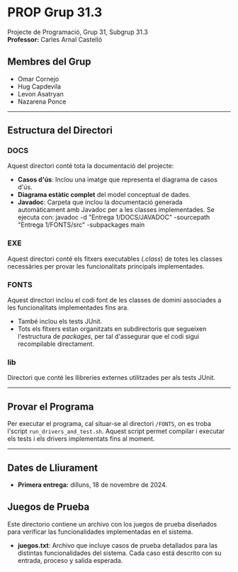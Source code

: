 # PROP Grup 31.3  
Projecte de Programació, Grup 31, Subgrup 31.3  
**Professor:** Carles Arnal Castelló  

## Membres del Grup  

- Omar Cornejo  
- Hug Capdevila  
- Levon Asatryan  
- Nazarena Ponce  

---

## Estructura del Directori  

### DOCS  
Aquest directori conté tota la documentació del projecte:  

- **Casos d'ús**: Inclou una imatge que representa el diagrama de casos d'ús.  
- **Diagrama estàtic complet** del model conceptual de dades.  
- **Javadoc**: Carpeta que inclou la documentació generada automàticament amb Javadoc per a les classes implementades. Se ejecuta con: javadoc -d "Entrega 1/DOCS/JAVADOC" -sourcepath "Entrega 1/FONTS/src" -subpackages main

### EXE  
Aquest directori conté els fitxers executables (*.class*) de totes les classes necessàries per provar les funcionalitats principals implementades.  

### FONTS  
Aquest directori inclou el codi font de les classes de domini associades a les funcionalitats implementades fins ara.  

- També inclou els tests JUnit.  
- Tots els fitxers estan organitzats en subdirectoris que segueixen l'estructura de *packages*, per tal d'assegurar que el codi sigui recompilable directament.  

### lib  
Directori que conté les llibreries externes utilitzades per als tests JUnit.  

---

## Provar el Programa  

Per executar el programa, cal situar-se al directori `/FONTS`, on es troba l'script `run_drivers_and_test.sh`. Aquest script permet compilar i executar els tests i els drivers implementats fins al moment.  

---

## Dates de Lliurament  

- **Primera entrega:** dilluns, 18 de novembre de 2024.  


## Juegos de Prueba
Este directorio contiene un archivo con los juegos de prueba diseñados para verificar las funcionalidades implementadas en el sistema.
- **juegos.txt**: Archivo que incluye casos de prueba detallados para las distintas funcionalidades del sistema. Cada caso está descrito con su entrada, proceso y salida esperada.  